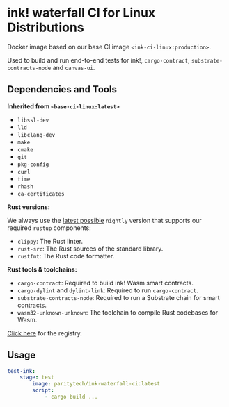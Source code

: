 # ink! waterfall CI for Linux Distributions

Docker image based on our base CI image `<ink-ci-linux:production>`.

Used to build and run end-to-end tests for ink!, `cargo-contract`, `substrate-contracts-node` and `canvas-ui`.

## Dependencies and Tools

**Inherited from `<base-ci-linux:latest>`**

- `libssl-dev`
- `lld`
- `libclang-dev`
- `make`
- `cmake`
- `git`
- `pkg-config`
- `curl`
- `time`
- `rhash`
- `ca-certificates`

**Rust versions:**

We always use the [latest possible](https://rust-lang.github.io/rustup-components-history/) `nightly` version that supports our required `rustup` components:

- `clippy`: The Rust linter.
- `rust-src`: The Rust sources of the standard library.
- `rustfmt`: The Rust code formatter.

**Rust tools & toolchains:**

- `cargo-contract`: Required to build ink! Wasm smart contracts.
- `cargo-dylint` and `dylint-link`: Required to run `cargo-contract`.
- `substrate-contracts-node`: Required to run a Substrate chain for smart contracts.
- `wasm32-unknown-unknown`: The toolchain to compile Rust codebases for Wasm.

[Click here](https://hub.docker.com/repository/docker/paritytech/ink-waterfall-ci) for the registry.

## Usage

```yaml
test-ink:
    stage: test
        image: paritytech/ink-waterfall-ci:latest
        script:
            - cargo build ...
```

